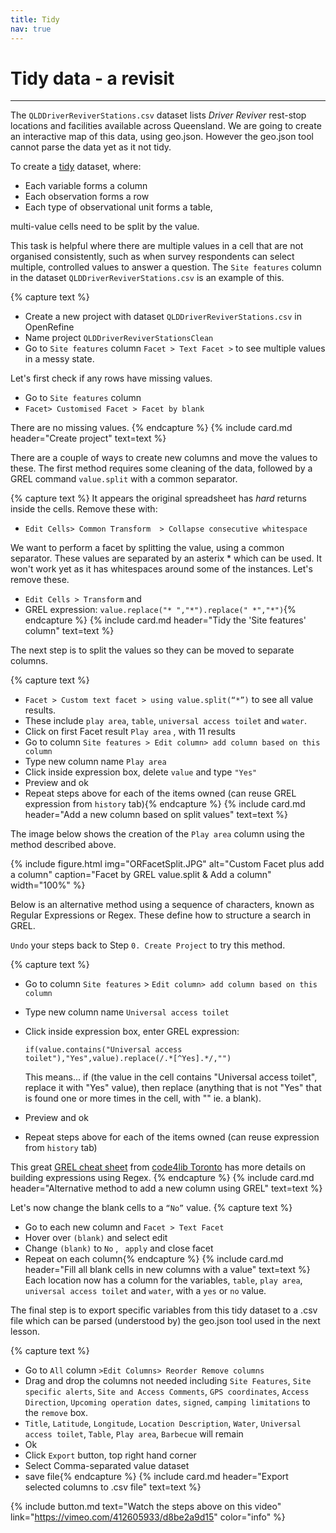 ```yaml
---
title: Tidy
nav: true
---
```


# Tidy data - a revisit 

-----

The  `QLDDriverReviverStations.csv` dataset lists *Driver Reviver* rest-stop locations and facilities available across Queensland. We are going to create an interactive map of this data, using geo.json.  However the geo.json tool cannot parse the data yet as it not tidy.

To create a [tidy](https://cran.r-project.org/web/packages/tidyr/vignettes/tidy-data.html) dataset, where:
- Each variable forms a column
- Each observation forms a row
- Each type of observational unit forms a table,

multi-value cells need to be split by the value.  

This task is helpful where there are multiple values in a cell that are not organised consistently, such as when survey respondents can select multiple, controlled values to answer a question.  The  `Site features`  column in the dataset `QLDDriverReviverStations.csv`  is an example of this. 

{% capture text %}
- Create a new project with dataset  `QLDDriverReviverStations.csv`  in OpenRefine
- Name project  `QLDDriverReviverStationsClean` 
- Go to  `Site features`  column `Facet > Text Facet >` to see multiple values in a messy state.

Let's first check if any rows have missing values.
- Go to  `Site features`  column
- `Facet> Customised Facet > Facet by blank`

There are no missing values.
{% endcapture %} {% include card.md header="Create project" text=text %}

There are a couple of ways to create new columns and move the values to these. The first method requires some cleaning of the data, followed by a GREL command `value.split` with a common separator. 

{% capture text %}
It appears the original spreadsheet has *hard* returns inside the cells. Remove these with:

- `Edit Cells> Common Transform  > Collapse consecutive whitespace` 

We want to perform a facet by splitting the value, using a common separator.  These values are separated by an asterix * which can be used.  It won't work yet as it has whitespaces around some of the instances. Let's remove these.

- `Edit Cells > Transform`  and 
- GREL expression:  `value.replace("* ","*").replace(" *","*")`{% endcapture %} {% include card.md header="Tidy the 'Site features' column" text=text %}

The next step is to split the values so they can be moved to separate columns. 

{% capture text %}
- `Facet > Custom text facet > using value.split(“*”)`  to see all value results.
- These include  `play area`,  `table`,  `universal access toilet`  and  `water`.
- Click on first Facet result  `Play area` , with 11 results
- Go to column  `Site features > Edit column> add column based on this column`
- Type new column name  `Play area`
- Click inside expression box, delete  `value`  and type `"Yes"`
- Preview and ok
- Repeat steps above for each of the items owned (can reuse GREL expression from  `history`  tab){% endcapture %} {% include card.md header="Add a new column based on split values" text=text %}

The image below shows the creation of the  `Play area`  column using the method described above.

{% include figure.html img="ORFacetSplit.JPG" alt="Custom Facet plus add a column" caption="Facet by GREL value.split & Add a column" width="100%" %}

Below is an alternative method using a sequence of characters, known as Regular Expressions or Regex.  These define how to structure a search in GREL. 

`Undo`  your steps back to Step `0. Create Project` to try this method.

{% capture text %}
- Go to column  `Site features` > `Edit column> add column based on this column`
- Type new column name  `Universal access toilet`
- Click inside expression box, enter GREL expression:
    
    `if(value.contains("Universal access toilet"),"Yes",value).replace(/.*[^Yes].*/,"")`
    
    This means...
    if (the value in the cell contains "Universal access toilet", replace it with "Yes" value), then replace (anything that is not "Yes" that is found one or more times in the cell, with "" ie. a blank).
    
- Preview and ok
- Repeat steps above for each of the items owned (can reuse expression from  `history`  tab)

This great [GREL cheat sheet](https://code4libtoronto.github.io/2018-10-12-access/GoogleRefineCheatSheets.pdf) from [code4lib Toronto](https://code4libtoronto.github.io/) has more details on building expressions using Regex.
{% endcapture %} {% include card.md header="Alternative method to add a new column using GREL" text=text %}

Let's now change the blank cells to a  `“No”`  value.
{% capture text %}
- Go to each new column and  `Facet > Text Facet`
- Hover over  `(blank)` and select edit 
- Change  `(blank)` to  `No` , ` apply` and close facet
- Repeat on each column{% endcapture %} {% include card.md header="Fill all blank cells in new columns with a value" text=text %}
Each location now has a column for the variables,  `table`,  `play area`,  `universal access toilet`  and  `water`,  with a  `yes` or  `no`  value.

The final step is to export specific variables from this tidy dataset to a .csv file which can be parsed (understood by) the geo.json tool used in the next lesson.

{% capture text %}
- Go to  `All` column  `>Edit Columns> Reorder Remove columns`
- Drag and drop the columns not needed including `Site Features`, `Site specific alerts`, `Site and Access Comments`, `GPS coordinates`, `Access Direction`, `Upcoming operation dates`, `signed`, `camping limitations` to the `remove` box.
- `Title`, `Latitude`, `Longitude`, `Location Description`, `Water`, `Universal access toilet`, `Table`, `Play area`, `Barbecue`  will remain
- Ok
- Click `Export` button, top right hand corner
- Select Comma-separated value dataset
- save file{% endcapture %} {% include card.md header="Export selected columns to .csv file" text=text %}

{% include button.md text="Watch the steps above on this video" link="https://vimeo.com/412605933/d8be2a9d15" color="info" %}
